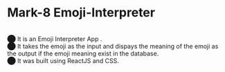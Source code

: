 # Mark-8 Emoji-Interpreter
<br>⬤  It is an Emoji Interpreter App .
<br>⬤  It takes the emoji as the input and dispays the meaning of the emoji as the output if the emoji meaning exist in the database.
<br>⬤  It was built using ReactJS and CSS.
